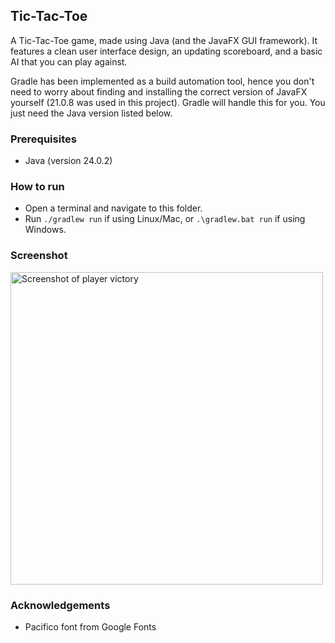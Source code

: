 ## Tic-Tac-Toe
A Tic-Tac-Toe game, made using Java (and the JavaFX GUI framework). It features a clean user interface design, an updating scoreboard, and a basic AI that you can play against.

Gradle has been implemented as a build automation tool, hence you don't need to worry about finding and installing the correct version of JavaFX yourself (21.0.8 was used in this project). Gradle will handle this for you. You just need the Java version listed below.

### Prerequisites
* Java (version 24.0.2)

### How to run
* Open a terminal and navigate to this folder.
* Run ```./gradlew run``` if using Linux/Mac, or ```.\gradlew.bat run``` if using Windows.

### Screenshot
<img src="https://i.imgur.com/sNnJjd3.png" width="500" alt="Screenshot of player victory" />

### Acknowledgements
* Pacifico font from Google Fonts
